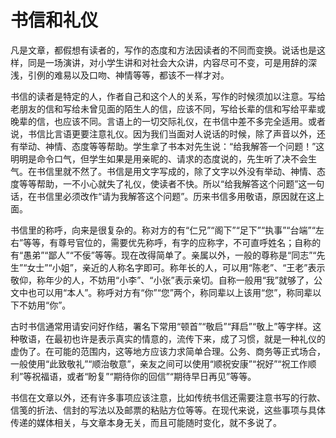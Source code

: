 # 书信和礼仪

凡是文章，都假想有读者的，写作的态度和方法因读者的不同而变换。说话也是这样，同是一场演讲，对小学生讲和对社会大众讲，内容尽可不变，可是用辞的深浅，引例的难易以及口吻、神情等等，都该不一样才对。

书信的读者是特定的人，作者自己和这个人的关系，写作的时候须加以注意。写给老朋友的信和写给未曾见面的陌生人的信，应该不同，写给长辈的信和写给平辈或晚辈的信，也应该不同。言语上的一切交际礼仪，在书信中差不多完全适用。或者说，书信比言语更要注意礼仪。因为我们当面对人说话的时候，除了声音以外，还有举动、神情、态度等等帮助。学生拿了书本对先生说：“给我解答一个问题！”这明明是命令口气，但学生如果是用亲昵的、请求的态度说的，先生听了决不会生气。在书信里就不然了。书信是用文字写成的，除了文字以外没有举动、神情、态度等等帮助，一不小心就失了礼仪，使读者不快。所以“给我解答这个问题”这一句话，在书信里必须改作“请为我解答这个问题”。历来书信多用敬语，原因就在这上面。

书信里的称呼，向来是很复杂的。称对方的有“仁兄”“阁下”“足下”“执事”“台端”“左右”等等，有尊号官位的，需要优先称呼，有字的应称字，不可直呼姓名；自称的有“愚弟”“鄙人”“不佞”等等。现在改得简单了。亲属以外，一般的尊称是“同志”“先生”“女士”“小姐”，亲近的人称名字即可。称年长的人，可以用“陈老”、“王老”表示敬仰，称年少的人，不妨用“小李”、“小张”表示亲切。自称一般用“我”就够了，公文中也可以用“本人”。称呼对方有“你”“您”两个，称同辈以上该用“您”，称同辈以下不妨用“你”。

古时书信通常用请安问好作结，署名下常用“顿首”“敬启”“拜启”“敬上”等字样。这种敬语，在最初也许是表示真实的情意的，流传下来，成了习惯，就是一种礼仪的虚伪了。在可能的范围内，这等地方应该力求简单合理。公务、商务等正式场合，一般使用“此致敬礼”“顺治敬意”，亲友之间可以使用“顺祝安康”“祝好”“祝工作顺利”等祝福语，或者“盼复”“期待你的回信”“期待早日再见”等等。

书信在文章以外，还有许多事项应该注意，比如传统书信还需要注意书写的行款、信笺的折法、信封的写法以及邮票的粘贴方位等等。在现代来说，这些事项与具体传递的媒体相关，与文章本身无关，而且可能随时变化，就不多说了。
